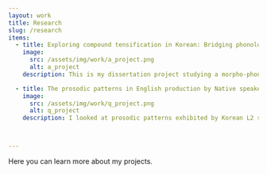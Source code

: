 ```yaml
---
layout: work
title: Research
slug: /research
items:
  - title: Exploring compound tensification in Korean: Bridging phonology, phonetics, and morphology
    image:
      src: /assets/img/work/a_project.png
      alt: a_project
    description: This is my dissertation project studying a morpho-phonological process in Korean called 'sai-sios', or compound tensification. This process causes a plain obstruent in the initial position of the second noun in a noun + noun compound to become tense. Compound tensification is interesting since it's not fully predictable when it will occur and what happens to the pronunciations when it does. While previous studies have looked at possible contributing factors, like frequency and the word origins, using mainly dictionaries and survey responses, I look at actual pronunciations with data from a corpus and a production experiment. I'm asking questions like, how is compound tensification manifested in actual speech? And, as described in the traditional literature, can we say there is a categorical distinction between tense stops derived from compound tensification and underlying plain tense stops? What I’m also interested in looking at are variations across speakers and lexical items, so that I can better understand what parts of the phonetic patterns arise from speaker-individual tendencies and lexicalization and how they are tied to the phonological grammar.

  - title: The prosodic patterns in English production by Native speakers and Korean speakers of English
    image:
      src: /assets/img/work/q_project.png
      alt: q_project
    description: I looked at prosodic patterns exhibited by Korean L2 speakers of English compared to those of native speakers. Since English and Korean are prosodically distinct languages, I expected unique patterns to arise for Korean L2 speakers, mainly due to L1 interference. Specifically, I hypothesized that the difference would stem from phrase edges being more prominent in Korean. This hypothesis is supported by the result that shows that L2 speakers are more consistently affected by boundary effects. It further shows that specific prosodic characteristics of L1 shape the realization of L2 speech, which helps us understand why L2 speech sounds distinct from L1 systematically.



---
```

Here you can learn more about my projects.
<br />
<br />
